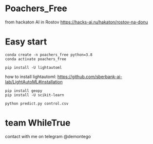 # Poachers_Free
from hackaton AI in Rostov https://hacks-ai.ru/hakaton/rostov-na-donu

# Easy start
```
conda create -n poachers_free python=3.8
conda activate poachers_free
```
```
pip install -U lightautoml
```
how to install lightautoml: https://github.com/sberbank-ai-lab/LightAutoML#installation
```
pip install geopy
pip install -U scikit-learn
```

```
python predict.py control.csv
```

# team WhileTrue
contact with me on telegram @demontego
